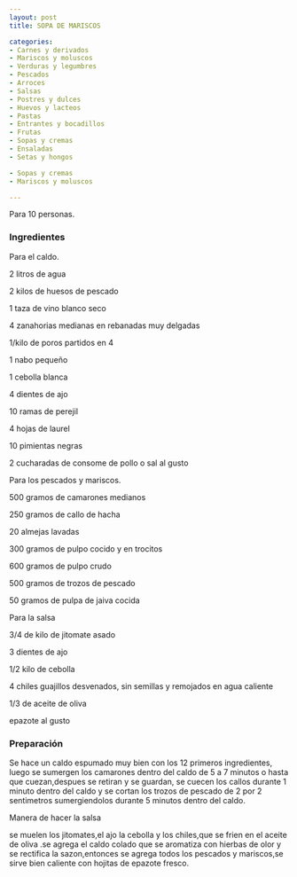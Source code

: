 ```yaml
---
layout: post
title: SOPA DE MARISCOS

categories:
- Carnes y derivados
- Mariscos y moluscos
- Verduras y legumbres
- Pescados
- Arroces
- Salsas
- Postres y dulces
- Huevos y lacteos
- Pastas
- Entrantes y bocadillos
- Frutas
- Sopas y cremas
- Ensaladas
- Setas y hongos

- Sopas y cremas
- Mariscos y moluscos

---
```


Para 10 personas.

<h3>Ingredientes</h3>

Para el caldo.

2 litros de agua

2 kilos de huesos de pescado

1 taza de vino blanco seco

4 zanahorias medianas en rebanadas muy delgadas

1/kilo de poros partidos en 4

1 nabo pequeño

1 cebolla blanca

4 dientes de ajo

10 ramas de perejil

4 hojas de laurel

10 pimientas negras

2 cucharadas de consome de pollo o sal al gusto

Para los pescados y mariscos.

500 gramos de camarones medianos

250 gramos de callo de hacha

20 almejas lavadas

300 gramos de pulpo cocido y en trocitos

600 gramos de pulpo crudo

500 gramos de trozos de pescado

50 gramos de pulpa de jaiva cocida

Para la salsa

3/4 de kilo de jitomate asado

3 dientes de ajo

1/2 kilo de cebolla

4 chiles guajillos desvenados, sin semillas y remojados en agua caliente

1/3 de aceite de oliva

epazote al gusto

<h3>Preparación</h3>

Se hace un caldo espumado muy bien con los 12 primeros ingredientes, luego se sumergen los camarones dentro del caldo de 5 a 7 minutos o hasta que cuezan,despues se retiran y se guardan, se cuecen los callos durante 1 minuto dentro del caldo y se cortan los trozos de pescado de 2 por 2 sentimetros sumergiendolos durante 5 minutos dentro del caldo.

Manera de hacer la salsa

se muelen los jitomates,el ajo la cebolla y los chiles,que se frien en el aceite de oliva .se agrega el caldo colado que se aromatiza con hierbas de olor y se rectifica la sazon,entonces se agrega todos los pescados y mariscos,se sirve bien caliente con hojitas de epazote fresco.

